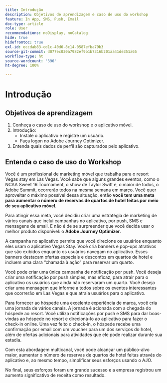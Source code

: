 ```yaml
---
title: Introdução
description: Objetivos de aprendizagem e caso de uso do workshop
feature: In App, SMS, Push, Email
doc-type: article
role: User
recommendations: noDisplay, noCatalog
hide: true
hidefromtoc: true
exl-id: eccdab83-cd1c-40d6-8c14-0587efba79b3
source-git-commit: d077ec030a7982ef9b1b7316b201aa41de351a65
workflow-type: ht
source-wordcount: '396'
ht-degree: 100%

---
```


# Introdução

## Objetivos de aprendizagem

1. Conheça o caso de uso do workshop e o aplicativo móvel.
2. Introdução:
   * Instale o aplicativo e registre um usuário.
   * Faça logon no Adobe Journey Optimizer.
3. Entenda quais dados de perfil são capturados pelo aplicativo.

## Entenda o caso de uso do Workshop

Você é um profissional de marketing móvel que trabalha para o resort Vegas stay em Las Vegas. Você sabe que alguns grandes eventos, como o NCAA Sweet 16 Tournament, o show de Taylor Swift e, o maior de todos, o Adobe Summit, ocorrerão todos na mesma semana em março. Você quer aproveitar o máximo possível dessa situação, então **você tem uma meta para aumentar o número de reservas de quartos de hotel feitas por meio de seu aplicativo móvel**.

Para atingir essa meta, você decidiu criar uma estratégia de marketing de vários canais que inclui campanhas no aplicativo, por push, SMS e mensagens de email.  E não é de se surpreender que você decida usar o melhor produto disponível: o **Adobe Journey Optimizer**.

A campanha no aplicativo permite que você direcione os usuários enquanto eles usam o aplicativo Vegas Stay. Você cria banners e pop-ups atrativos que são exibidos enquanto os usuários navegam no aplicativo. Esses banners destacam ofertas especiais e descontos em quartos de hotel e incluem uma clara “chamada à ação” para reservar um quarto.

Você pode criar uma única campanha de notificação por push. Você deseja criar uma notificação por push simples, mas eficaz, para atrair para o aplicativo os usuários que ainda não reservaram um quarto. Você deseja criar uma mensagem que informe a todos sobre os eventos interessantes que ocorrerão em Las Vegas e que atraia usuários para o aplicativo.

Para fornecer ao hóspede uma excelente experiência de marca, você cria uma jornada de vários canais. A jornada é acionada com a chegada do hóspede ao resort. Você utiliza notificações por push e SMS para dar boas-vindas ao hóspede no resort e direcioná-lo ao aplicativo para fazer o check-in online. Uma vez feito o check-in, o hóspede recebe uma confirmação por email com um voucher para um dos serviços do hotel, além de ofertas adicionais para atividades que ele pode realizar durante sua estadia.

Com esta abordagem multicanal, você pode alcançar um público-alvo maior, aumentar o número de reservas de quartos de hotel feitas através do aplicativo e, ao mesmo tempo, simplificar seus esforços usando o AJO.

No final, seus esforços foram um grande sucesso e a empresa registrou um aumento significativo de receita como resultado.
